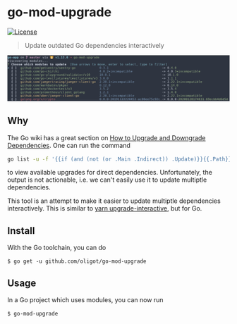 # go-mod-upgrade

[![License](https://img.shields.io/github/license/oligot/go-mod-upgrade)](/licence)

> Update outdated Go dependencies interactively 

![Screenshot](screenshot.png)

## Why

The Go wiki has a great section on [How to Upgrade and Downgrade Dependencies](https://github.com/golang/go/wiki/Modules#how-to-upgrade-and-downgrade-dependencies).
One can run the command
```bash
go list -u -f '{{if (and (not (or .Main .Indirect)) .Update)}}{{.Path}}: {{.Version}} -> {{.Update.Version}}{{end}}' -m all 2> /dev/null
```
to view available upgrades for direct dependencies.
Unfortunately, the output is not actionable, i.e. we can't easily use it to update multiptle dependencies.

This tool is an attempt to make it easier to update multiptle dependencies interactively.
This is similar to [yarn upgrade-interactive](https://legacy.yarnpkg.com/en/docs/cli/upgrade-interactive/), but for Go.

## Install

With the Go toolchain, you can do

```
$ go get -u github.com/oligot/go-mod-upgrade
```

## Usage

In a Go project which uses modules, you can now run
```
$ go-mod-upgrade
```

